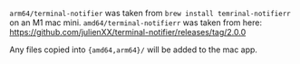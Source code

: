 `arm64/terminal-notifier` was taken from `brew install temrinal-notifierr` on an M1 mac mini.
`amd64/terminal-notifierr` was taken from here: https://github.com/julienXX/terminal-notifier/releases/tag/2.0.0

Any files copied into `{amd64,arm64}/` will be added to the mac app.